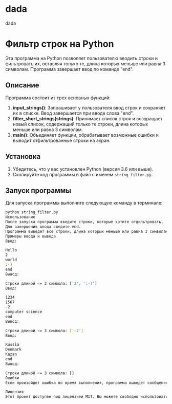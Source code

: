 # dada
dada
# Фильтр строк на Python

Эта программа на Python позволяет пользователю вводить строки и фильтровать их, оставляя только те, длина которых меньше или равна 3 символам. Программа завершает ввод по команде "end".

## Описание

Программа состоит из трех основных функций:

1. **input_strings()**: Запрашивает у пользователя ввод строк и сохраняет их в списке. Ввод завершается при вводе слова "end".
2. **filter_short_strings(strings)**: Принимает список строк и возвращает новый список, содержащий только те строки, длина которых меньше или равна 3 символам.
3. **main()**: Объединяет функции, обрабатывает возможные ошибки и выводит отфильтрованные строки на экран.

## Установка

1. Убедитесь, что у вас установлен Python (версия 3.6 или выше).
2. Скопируйте код программы в файл с именем `string_filter.py`.

## Запуск программы

Для запуска программы выполните следующую команду в терминале:

```bash
python string_filter.py
Использование
После запуска программы введите строки, которые хотите отфильтровать.
Для завершения ввода введите end.
Программа выведет все строки, длина которых меньше или равна 3 символам.
Примеры ввода и вывода
Ввод:

Hello
2
world
:-)
end
Вывод:

Строки длиной <= 3 символа: ['2', ':-)']
Ввод:

1234
1567
-2
computer science
end
Вывод:

Строки длиной <= 3 символа: ['-2']
Ввод:

Russia
Denmark
Kazan
end
Вывод:

Строки длиной <= 3 символа: []
Ошибки
Если произойдет ошибка во время выполнения, программа выведет сообщение об ошибке. Убедитесь, что вы вводите строки корректно.

Лицензия
Этот проект доступен под лицензией MIT. Вы можете свободно использовать и модифицировать код.




